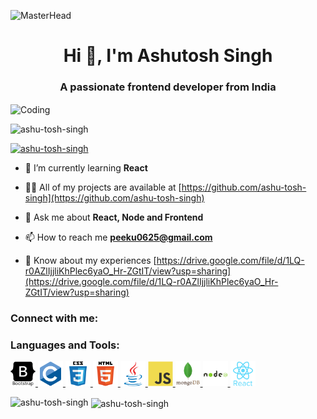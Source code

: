![MasterHead](https://media2.giphy.com/headers/GitHub/w8ZJLtJbmuph.gif)

<h1 align="center">Hi 👋, I'm Ashutosh Singh</h1>
<h3 align="center">A passionate frontend developer from India</h3>
<img align="center" alt="Coding" width="400" src="https://i.gifer.com/MVCL.gif">

<p align="left"> <img src="https://komarev.com/ghpvc/?username=ashu-tosh-singh&label=Profile%20views&color=0e75b6&style=flat" alt="ashu-tosh-singh" /> </p>

<p align="left"> <a href="https://github.com/ryo-ma/github-profile-trophy"><img src="https://github-profile-trophy.vercel.app/?username=ashu-tosh-singh" alt="ashu-tosh-singh" /></a> </p>

- 🌱 I’m currently learning **React**

- 👨‍💻 All of my projects are available at [https://github.com/ashu-tosh-singh](https://github.com/ashu-tosh-singh)

- 💬 Ask me about **React, Node and Frontend**

- 📫 How to reach me **peeku0625@gmail.com**

- 📄 Know about my experiences [https://drive.google.com/file/d/1LQ-r0AZlIjjliKhPlec6yaO_Hr-ZGtIT/view?usp=sharing](https://drive.google.com/file/d/1LQ-r0AZlIjjliKhPlec6yaO_Hr-ZGtIT/view?usp=sharing)

<h3 align="left">Connect with me:</h3>
<p align="left">
</p>

<h3 align="left">Languages and Tools:</h3>
<p align="left"> <a href="https://getbootstrap.com" target="_blank" rel="noreferrer"> <img src="https://raw.githubusercontent.com/devicons/devicon/master/icons/bootstrap/bootstrap-plain-wordmark.svg" alt="bootstrap" width="40" height="40"/> </a> <a href="https://www.cprogramming.com/" target="_blank" rel="noreferrer"> <img src="https://raw.githubusercontent.com/devicons/devicon/master/icons/c/c-original.svg" alt="c" width="40" height="40"/> </a> <a href="https://www.w3schools.com/css/" target="_blank" rel="noreferrer"> <img src="https://raw.githubusercontent.com/devicons/devicon/master/icons/css3/css3-original-wordmark.svg" alt="css3" width="40" height="40"/> </a> <a href="https://www.w3.org/html/" target="_blank" rel="noreferrer"> <img src="https://raw.githubusercontent.com/devicons/devicon/master/icons/html5/html5-original-wordmark.svg" alt="html5" width="40" height="40"/> </a> <a href="https://www.java.com" target="_blank" rel="noreferrer"> <img src="https://raw.githubusercontent.com/devicons/devicon/master/icons/java/java-original.svg" alt="java" width="40" height="40"/> </a> <a href="https://developer.mozilla.org/en-US/docs/Web/JavaScript" target="_blank" rel="noreferrer"> <img src="https://raw.githubusercontent.com/devicons/devicon/master/icons/javascript/javascript-original.svg" alt="javascript" width="40" height="40"/> </a> <a href="https://www.mongodb.com/" target="_blank" rel="noreferrer"> <img src="https://raw.githubusercontent.com/devicons/devicon/master/icons/mongodb/mongodb-original-wordmark.svg" alt="mongodb" width="40" height="40"/> </a> <a href="https://nodejs.org" target="_blank" rel="noreferrer"> <img src="https://raw.githubusercontent.com/devicons/devicon/master/icons/nodejs/nodejs-original-wordmark.svg" alt="nodejs" width="40" height="40"/> </a> <a href="https://reactjs.org/" target="_blank" rel="noreferrer"> <img src="https://raw.githubusercontent.com/devicons/devicon/master/icons/react/react-original-wordmark.svg" alt="react" width="40" height="40"/> </a> </p>

<p><img align="left" src="https://github-readme-stats.vercel.app/api/top-langs?username=ashu-tosh-singh&show_icons=true&locale=en&layout=compact" alt="ashu-tosh-singh" /></p>

<p>&nbsp;<img align="center" src="https://github-readme-stats.vercel.app/api?username=ashu-tosh-singh&show_icons=true&locale=en" alt="ashu-tosh-singh" /></p>
